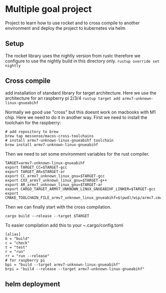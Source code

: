 # Multiple goal project
Project to learn how to use rocket 
and to cross compile to another environment
and deploy the project to kubernetes via helm

## Setup
The rocket library uses the nightly version from rustc therefore we configure to use the nightly build
in this directory only.
`rustup override set nightly`

## Cross compile
add installation of standard library for target architecture.
Here we use the architecture for an raspberry pi 2/3/4
`rustup target add armv7-unknown-linux-gnueabihf`

Normally we good use "cross" but this doesnt work on macbooks with M1 chip.
Here we need to do it in another way.
First we need to install the toolchain for the raspberry:

```
# add repository to brew
brew tap messense/macos-cross-toolchains
# install armv7-unknown-linux-gnueabihf toolchain
brew install armv7-unknown-linux-gnueabihf
```

Then we need to set some environment variables for the rust compiler.

```
TARGET=armv7-unknown-linux-gnueabihf
export TARGET_CC=$TARGET-gcc
export TARGET_AR=$TARGET-ar
export CC_armv7_unknown_linux_gnu=$TARGET-gcc
export CXX_armv7_unknown_linux_gnu=$TARGET-g++
export AR_armv7_unknown_linux_gnu=$TARGET-ar
export CARGO_TARGET_ARMV7_UNKNOWN_LINUX_GNUEABIHF_LINKER=$TARGET-gcc
export CMAKE_TOOLCHAIN_FILE_armv7_unknown_linux_gnueabihf=$(pwd)/wip/armv7.cmake
```

Then we can finally start with the cross compilation.

```
cargo build --release --target $TARGET
```

To easier compilation add this to your ~.cargo/config.toml

```
[alias]
b = "build"
c = "check"
t = "test"
r = "run"
rr = "run --release"
# for raspberry pi
bpi = "build --target armv7-unknown-linux-gnueabihf"
brpi = "build --release --target armv7-unknown-linux-gnueabihf"
```

## helm deployment
